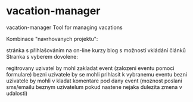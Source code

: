 # vacation-manager

vacation-manager
Tool for managing vacations

Kombinace "navrhovanych projektu":

stránka s přihlašováním na on-line kurzy
blog s možností vkládání článků
Stranka s vyberem dovolene:

regitrovany uzivatel by mohl zakladat event (zalozeni eventu pomoci formulare)
bezni uzivatele by se mohli prihlasit k vybranemu eventu
bezni uzivatele by mohli v kladat komentare pod dany event
(moznost poslani sms/emailu beznym uzivatelum pokud nastene nejaka dulezita zmena v udalosti)
